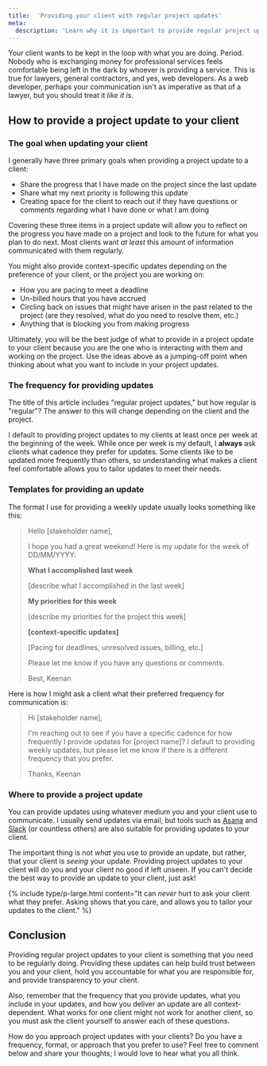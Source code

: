 ```yaml
---
title:  'Providing your client with regular project updates'
meta: 
  description: 'Learn why it is important to provide regular project updates to your clients.'
---
```


Your client wants to be kept in the loop with what you are doing. Period. Nobody who is exchanging money for professional services feels comfortable being left in the dark by whoever is providing a service. This is true for lawyers, general contractors, and yes, web developers. As a web developer, perhaps your communication isn't as imperative as that of a lawyer, but you should treat it *like it is*.

## How to provide a project update to your client
### The goal when updating your client
I generally have three primary goals when providing a project update to a client: 
- Share the progress that I have made on the project since the last update
- Share what my next priority is following this update
- Creating space for the client to reach out if they have questions or comments regarding what I have done or what I am doing

Covering these three items in a project update will allow you to reflect on the progress you have made on a project and look to the future for what you plan to do next. Most clients want *at least* this amount of information communicated with them regularly.

You might also provide context-specific updates depending on the preference of your client, or the project you are working on:
- How you are pacing to meet a deadline
- Un-billed hours that you have accrued 
- Circling back on issues that might have arisen in the past related to the project (are they resolved, what do you need to resolve them, etc.)
- Anything that is blocking you from making progress

Ultimately, you will be the best judge of what to provide in a project update to your client because you are the one who is interacting with them and working on the project. Use the ideas above as a jumping-off point when thinking about what you want to include in your project updates. 

### The frequency for providing updates
The title of this article includes "regular project updates," but how regular is "regular"? The answer to this will change depending on the client and the project.

I default to providing project updates to my clients at least once per week at the beginning of the week. While once per week is my default, I **always** ask clients what cadence they prefer for updates. Some clients like to be updated more frequently than others, so understanding what makes a client feel comfortable allows you to tailor updates to meet their needs.

### Templates for providing an update
The format I use for providing a weekly update usually looks something like this: 

> Hello [stakeholder name],
> 
> I hope you had a great weekend! Here is my update for the week of DD/MM/YYYY: 
> 
> **What I accomplished last week**
>
> [describe what I accomplished in the last week]
> 
> **My priorities for this week**
> 
> [describe my priorities for the project this week]
> 
> **[context-specific updates]**
> 
> [Pacing for deadlines, unresolved issues, billing, etc.]
> 
> Please let me know if you have any questions or comments. 
> 
> Best,
> Keenan 

Here is how I might ask a client what their preferred frequency for communication is: 

> Hi [stakeholder name], 
> 
> I'm reaching out to see if you have a specific cadence for how frequently I provide updates for [project name]? I default to providing weekly updates, but please let me know if there is a different frequency that you prefer.
> 
> Thanks, 
> Keenan

### Where to provide a project update
You can provide updates using whatever medium you and your client use to communicate. I usually send updates via email, but tools such as [Asana](https://asana.com/) and [Slack](https://slack.com/) (or countless others) are also suitable for providing updates to your client. 

The important thing is not *what* you use to provide an update, but rather, that your client is *seeing* your update. Providing project updates to your client will do you and your client no good if left unseen. If you can't decide the best way to provide an update to your client, just ask! 

{% include type/p-large.html content="It can <em>never</em> hurt to ask your client what they prefer. Asking shows that you care, and allows you to tailor your updates to the client." %}


## Conclusion 
Providing regular project updates to your client is something that you need to be regularly doing. Providing these updates can help build trust between you and your client, hold you accountable for what you are responsible for, and provide transparency to your client. 

Also, remember that the frequency that you provide updates, what you include in your updates, and how you deliver an update are all context-dependent. What works for one client might not work for another client, so you must ask the client yourself to answer each of these questions.

How do you approach project updates with your clients? Do you have a frequency, format, or approach that you prefer to use? Feel free to comment below and share your thoughts; I would love to hear what you all think.